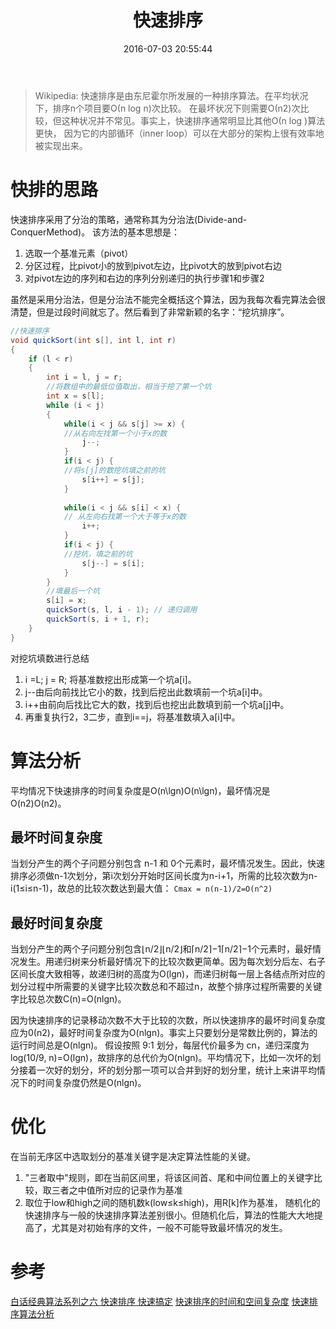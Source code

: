 ﻿---
title: 快速排序
date: 2016-07-03 20:55:44
tags: [其他]
---


> Wikipedia: 快速排序是由东尼霍尔所发展的一种排序算法。在平均状况下，排序n个项目要Ο(n log n)次比较。 在最坏状况下则需要Ο(n2)次比较，但这种状况并不常见。事实上，快速排序通常明显比其他Ο(n log )算法更快， 因为它的内部循环（inner loop）可以在大部分的架构上很有效率地被实现出来。

# 快排的思路

快速排序采用了分治的策略，通常称其为分治法(Divide-and-ConquerMethod)。
该方法的基本思想是：

 1. 选取一个基准元素（pivot）
 2. 分区过程，比pivot小的放到pivot左边，比pivot大的放到pivot右边
 3. 对pivot左边的序列和右边的序列分别递归的执行步骤1和步骤2
 
虽然是采用分治法，但是分治法不能完全概括这个算法，因为我每次看完算法会很清楚，但是过段时间就忘了。然后看到了非常新颖的名字：“挖坑排序”。

```java
//快速排序
void quickSort(int s[], int l, int r)
{
    if (l < r)
    {
        int i = l, j = r;
        //将数组中的最低位值取出，相当于挖了第一个坑
        int x = s[l];
        while (i < j)
        {
            while(i < j && s[j] >= x) {
            //从右向左找第一个小于x的数
				j--;  
			}
            if(i < j) {
            //将s[j]的数挖坑填之前的坑
				s[i++] = s[j];
			}
			
            while(i < j && s[i] < x) {
            // 从左向右找第一个大于等于x的数
				i++;  
			}
            if(i < j) {
            //挖坑，填之前的坑
				s[j--] = s[i];
			}
        }
        //填最后一个坑
        s[i] = x;
        quickSort(s, l, i - 1); // 递归调用 
        quickSort(s, i + 1, r);
    }
}
```

对挖坑填数进行总结

 1. i =L; j = R; 将基准数挖出形成第一个坑a[i]。
 2. j--由后向前找比它小的数，找到后挖出此数填前一个坑a[i]中。
 3. i++由前向后找比它大的数，找到后也挖出此数填到前一个坑a[j]中。
 4. 再重复执行2，3二步，直到i==j，将基准数填入a[i]中。

# 算法分析

平均情况下快速排序的时间复杂度是O(n\lgn)O(n\lgn)，最坏情况是O(n2)O(n2)。

## 最坏时间复杂度

当划分产生的两个子问题分别包含 n-1 和 0个元素时，最坏情况发生。因此，快速排序必须做n-1次划分，第i次划分开始时区间长度为n-i+1，所需的比较次数为n-i(1≤i≤n-1)，故总的比较次数达到最大值：
``Cmax = n(n-1)/2=O(n^2)``

## 最好时间复杂度

当划分产生的两个子问题分别包含⌊n/2⌋⌊n/2⌋和⌈n/2⌉−1⌈n/2⌉−1个元素时，最好情况发生。用递归树来分析最好情况下的比较次数更简单。因为每次划分后左、右子区间长度大致相等，故递归树的高度为O(lgn)，而递归树每一层上各结点所对应的划分过程中所需要的关键字比较次数总和不超过n，故整个排序过程所需要的关键字比较总次数C(n)=O(nlgn)。

因为快速排序的记录移动次数不大于比较的次数，所以快速排序的最坏时间复杂度应为0(n2)，最好时间复杂度为O(nlgn)。事实上只要划分是常数比例的，算法的运行时间总是O(nlgn)。 假设按照 9:1 划分，每层代价最多为 cn，递归深度为 log(10/9, n)=O(lgn)，故排序的总代价为O(nlgn)。平均情况下，比如一次坏的划分接着一次好的划分，坏的划分那一项可以合并到好的划分里，统计上来讲平均情况下的时间复杂度仍然是O(nlgn)。

# 优化

在当前无序区中选取划分的基准关键字是决定算法性能的关键。

 1. "三者取中"规则，即在当前区间里，将该区间首、尾和中间位置上的关键字比较，取三者之中值所对应的记录作为基准
 2. 取位于low和high之间的随机数k(low≤k≤high)，用R[k]作为基准， 随机化的快速排序与一般的快速排序算法差别很小。但随机化后，算法的性能大大地提高了，尤其是对初始有序的文件，一般不可能导致最坏情况的发生。
 

# 参考

[白话经典算法系列之六 快速排序 快速搞定][1]
[快速排序的时间和空间复杂度][2]
[快速排序算法分析][3]


  [1]: http://blog.csdn.net/morewindows/article/details/6684558
  [2]: http://harttle.com/2015/09/27/quick-sort.html
  [3]: http://student.zjzk.cn/course_ware/data_structure/web/paixu/paixu8.3.2.4.htm
